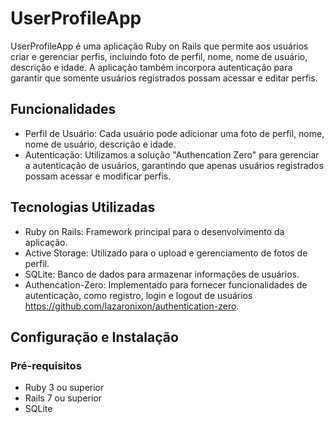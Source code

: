 # UserProfileApp

UserProfileApp é uma aplicação Ruby on Rails que permite aos usuários criar e gerenciar perfis, incluindo foto de perfil, nome, nome de usuário, descrição e idade. A aplicação também incorpora autenticação para garantir que somente usuários registrados possam acessar e editar perfis.

## Funcionalidades

 - Perfil de Usuário: Cada usuário pode adicionar uma foto de perfil, nome, nome de usuário, descrição e idade.
 - Autenticação: Utilizamos a solução "Authencation Zero" para gerenciar a autenticação de usuários, garantindo que apenas usuários registrados possam acessar e modificar perfis.

## Tecnologias Utilizadas

 - Ruby on Rails: Framework principal para o desenvolvimento da aplicação.
 - Active Storage: Utilizado para o upload e gerenciamento de fotos de perfil.
 - SQLite: Banco de dados para armazenar informações de usuários.
 - Authencation-Zero: Implementado para fornecer funcionalidades de autenticação, como registro, login e logout de usuários https://github.com/lazaronixon/authentication-zero.

## Configuração e Instalação
 ### Pré-requisitos
  - Ruby 3 ou superior
  - Rails 7 ou superior
  - SQLite
